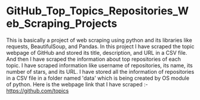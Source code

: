 # GitHub_Top_Topics_Repositories_Web_Scraping_Projects
This is basically a project of web scraping using python and its libraries like requests, BeautifulSoup, and Pandas.
In this project I have scraped the topic webpage of GitHub and stored its title, description, and URL in a CSV file.
And then I have scraped the information about top repositories of each topic.
I have scraped information like username of repositories, its name, its number of stars, and its URL.
I have stored all the information of repositories in a CSV file in a folder named 'data' which is being created by OS module of python.
Here is the webpage link that I have scraped :-  https://github.com/topics
